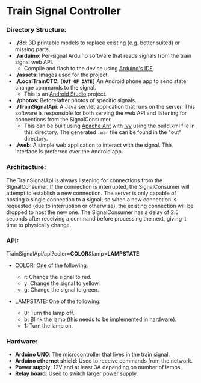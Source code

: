 # Train Signal Controller
### Directory Structure:
- __./3d__: 3D printable models to replace existing (e.g. better suited) or
        missing parts.
- __./arduino__: Per-signal Arduino software that reads signals from the train
        signal web API.
  - Compile and flash to the device using [Arduino's IDE][arduino_link].
- __./assets__: Images used for the project.
- __./LocalTrainCTC__: __`[OUT OF DATE]`__ An Android phone app to send state
        change commands to the signal.
    - This is an [Android Studio][android_studio_link] project.
- __./photos__: Before/after photos of specific signals.
- __./TrainSignalApi__: A Java servlet application that runs on the server. This
        software is responsible for both serving the web API and listening for
        connections from the SignalConsumer.
    - This can be built using [Apache Ant][apache_ant_link] with
            [Ivy][apache_ivy_link] using the build.xml file in this directory.
            The generated `.war` file can be found in the "out" directory.
- __./web__: A simple web application to interact with the signal. This interface
        is preferred over the Android app.

### Architecture:
The TrainSignalApi is always listening for connections from the SignalConsumer.
If the connection is interrupted, the SignalConsumer will attempt to establish a
new connection. The server is only capable of hosting a single connection to a
signal, so when a new connection is requested (due to interruption or
otherwise), the existing connection will be dropped to host the new one. The
SignalConsumer has a delay of 2.5 seconds after receiving a command before
processing the next, giving it time to physically change.

### API:
TrainSignalApi/api?color=__COLOR__&lamp=__LAMPSTATE__

- COLOR: One of the following:
    - r: Change the signal to red.
    - y: Change the signal to yellow.
    - g: Change the signal to green.

- LAMPSTATE: One of the following:
    - 0: Turn the lamp off.
    - b: Blink the lamp (this needs to be implemented in hardware).
    - 1: Turn the lamp on.

### Hardware:

- __Arduino UNO__: The microcontroller that lives in the train signal.
- __Arduino ethernet shield__: Used to receive commands from the network. 
- __Power supply__: 12V and at least 3A depending on number of lamps.
- __Relay board__: Used to switch larger power supply.

[arduino_link]:https://www.arduino.cc/en/software
[android_studio_link]:https://developer.android.com/studio/
[apache_ant_link]:https://ant.apache.org
[apache_ivy_link]:http://ant.apache.org/ivy